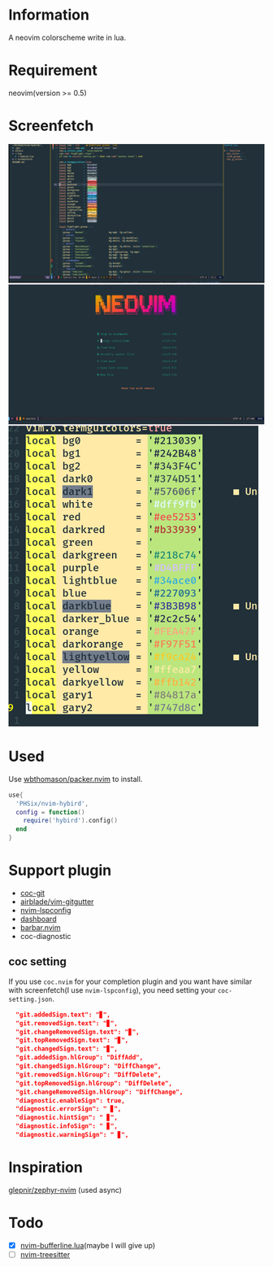 # Information
A neovim colorscheme write in lua.
# Requirement
neovim(version >= 0.5)
# Screenfetch
![screenfetch](screenfetch/screenfetch1.png)
![screenfetch](screenfetch/screenfetch2.png)
![screenfetch](screenfetch/screenfetch3.png)
# Used
Use [wbthomason/packer.nvim](https://github.com/wbthomason/packer.nvim) to install.
```lua
use{
  'PHSix/nvim-hybird',
  config = function()
    require('hybird').config()
  end
}
```
# Support plugin
- [coc-git](https://github.com/neoclide/coc-git)
- [airblade/vim-gitgutter](https://github.comairblade/vim-gitgutter)
- [nvim-lspconfig](https://github.com/neovim/nvim-lspconfig)
- [dashboard](https://github.com/glepnir/dashboard-nvim)
- [barbar.nvim](https://github.com/romgrk/barbar.nvim)
- coc-diagnostic
## coc setting
If you use `coc.nvim` for your completion plugin and you want have similar with screenfetch(I use `nvim-lspconfig`), you need setting your `coc-setting.json`.

```json
  "git.addedSign.text": "▊",
  "git.removedSign.text": "▊",
  "git.changeRemovedSign.text": "▊",
  "git.topRemovedSign.text": "▊",
  "git.changedSign.text": "▊",
  "git.addedSign.hlGroup": "DiffAdd",
  "git.changedSign.hlGroup": "DiffChange",
  "git.removedSign.hlGroup": "DiffDelete",
  "git.topRemovedSign.hlGroup": "DiffDelete",
  "git.changeRemovedSign.hlGroup": "DiffChange",
  "diagnostic.enableSign": true,
  "diagnostic.errorSign": " ▊",
  "diagnostic.hintSign": " ▊",
  "diagnostic.infoSign": " ▊",
  "diagnostic.warningSign": " ▊",

```

# Inspiration
[glepnir/zephyr-nvim](https://github.com/glepnir/zephyr-nvim) (used async)

# Todo
- [x] [nvim-bufferline.lua](https://github.com/akinsho/nvim-bufferline.lua)(maybe I will give up)
- [ ] [nvim-treesitter](https://github.com/akinsho/nvim-treesitter/nvim-treesitter)
